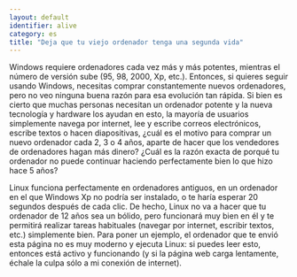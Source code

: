 ```yaml
---
layout: default
identifier: alive
category: es
title: "Deja que tu viejo ordenador tenga una segunda vida"
---
```


Windows requiere ordenadores cada vez más y más potentes, mientras el número de versión sube (95, 98, 2000, Xp, etc.). Entonces, si quieres seguir usando Windows, necesitas comprar constantemente nuevos ordenadores, pero no veo ninguna buena razón para esa evolución tan rápida. Si bien es cierto que muchas personas necesitan un ordenador potente y la nueva tecnología y hardware los ayudan en esto, la mayoría de usuarios simplemente navega por internet, lee y escribe correos electrónicos, escribe textos o hacen diapositivas, ¿cuál es el motivo para comprar un nuevo ordenador cada 2, 3 o 4 años, aparte de hacer que los vendedores de ordenadores hagan más dinero? ¿Cuál es la razón exacta de porqué tu ordenador no puede continuar haciendo  perfectamente bien lo que hizo hace 5 años?

Linux funciona perfectamente en ordenadores antiguos, en un ordenador en el que Windows Xp no podría ser instalado, o te haría esperar 20 segundos después de cada clic. De hecho, Linux no va a hacer que tu ordenador de 12 años sea un bólido, pero funcionará muy bien en él y te permitirá realizar tareas habituales (navegar por internet, escribir textos, etc.) simplemente bien. Para poner un ejemplo, el ordenador que te envió esta página no es muy moderno y ejecuta Linux: si puedes leer esto, entonces está activo y funcionando (y si la página web carga lentamente, échale la culpa sólo a mi conexión de internet).





